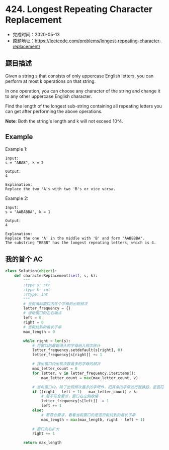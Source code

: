 # 424. Longest Repeating Character Replacement

- 完成时间：2020-05-13
- 原题地址：https://leetcode.com/problems/longest-repeating-character-replacement/

## 题目描述

Given a string s that consists of only uppercase English letters, you can perform at most k operations on that string.

In one operation, you can choose any character of the string and change it to any other uppercase English character.

Find the length of the longest sub-string containing all repeating letters you can get after performing the above operations.

**Note**:
Both the string's length and k will not exceed 10^4.

## Example
Example 1:
```
Input:
s = "ABAB", k = 2

Output:
4

Explanation:
Replace the two 'A's with two 'B's or vice versa.
```

Example 2:
```
Input:
s = "AABABBA", k = 1

Output:
4

Explanation:
Replace the one 'A' in the middle with 'B' and form "AABBBBA".
The substring "BBBB" has the longest repeating letters, which is 4.
```

## 我的首个 AC
```python
class Solution(object):
    def characterReplacement(self, s, k):
        """
        :type s: str
        :type k: int
        :rtype: int
        """
        # 当前滑动窗口内各个字母的出现频次
        letter_frequency = {}
        # 滑动窗口的左右端点
        left = 0
        right = 0
        # 当前找到的最长子串
        max_length = 0

        while right < len(s):
            # 将窗口的最新滑入的字母纳入频次统计
            letter_frequency.setdefault(s[right], 0)
            letter_frequency[s[right]] += 1

            # 找出窗口内出现次数最多的字母的频次
            max_letter_count = 0
            for letter, v in letter_frequency.iteritems():
                max_letter_count = max(max_letter_count, v)

            # 当前窗口内，除了出现频次最多的字母外，把其余的字母进行替换后，是否符合要求
            if ((right - left + 1) - max_letter_count) > k:
                # 若不符合要求，窗口在左侧收缩
                letter_frequency[s[left]] -= 1
                left += 1
            else:
                # 若符合要求，看看当前窗口的是否目前找到的最长子串
                max_length = max(max_length, right - left + 1)
						
            # 窗口向右扩大
            right += 1

        return max_length
```